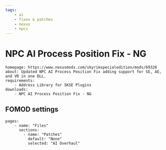 ```yaml
---
tags:
    - ai
    - fixes & patches
    - nexus
    - npcs
---
```


# NPC AI Process Position Fix - NG

```project_info
homepage: https://www.nexusmods.com/skyrimspecialedition/mods/69326
about: Updated NPC AI Process Position Fix adding support for SE, AE, and VR in one DLL.
requirements:
    - Address Library for SKSE Plugins
downloads:
    - NPC AI Process Position Fix - NG
```

## FOMOD settings

```fomod_settings
pages:
    - name: "Files"
      sections:
        - name: "Patches"
          default: "None"
          selected: "AI Overhaul"
```
